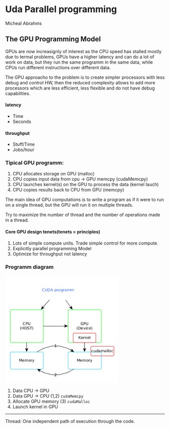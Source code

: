 # Uda Parallel programming

Micheal Abrahms

## The GPU Programming Model

GPUs are now increasignly of interest as the CPU speed has stalled mostly due to
termal problems, GPUs have a higher latency and can do a lot of work on data,
but they run the same programm in the same data, while CPUs run different
instructions over different data.

The GPU approacho to the problem is to create simpler processors with less
debug and control HW, then the reduced complexity allows to add more processors
which are less efficient, less flexible and do not have debug capabilities.

#### latency
* Time
* Seconds

#### throughput

* Stuff/Time
* Jobs/hour

### Tipical GPU programm:

1. CPU allocates storage on GPU (malloc)
2. CPU  copies input data from cpu -> GPU memcpy (cudaMemcpy)
3. CPU launches kernel(s) on the GPU to process the data (kernel lauch)
4. CPU copies results back to CPU from GPU (memcpy)

The main idea of GPU computations is to write a program as if it were
to run on a single thread, but the GPU will run it on multiple threads.

Try to maximize the number of thread and the number of operations made
in a thread.

#### Core GPU design tenets(tenets = principles)

1. Lots of simple compute units. Trade simple control for more compute.
2. Explicitly parallel programming Model
3. Optimize for throughput not latency


### Programm diagram
![img](./diags/prog_diag.png)
1. Data CPU -> GPU
2. Data GPU -> CPU
(1,2) `cudaMemcpy`
3. Allocate GPU memory
(3) `cudaMalloc`
4. Launch kernel in GPU



- - -
Thread: One independent path of execution through the code.
